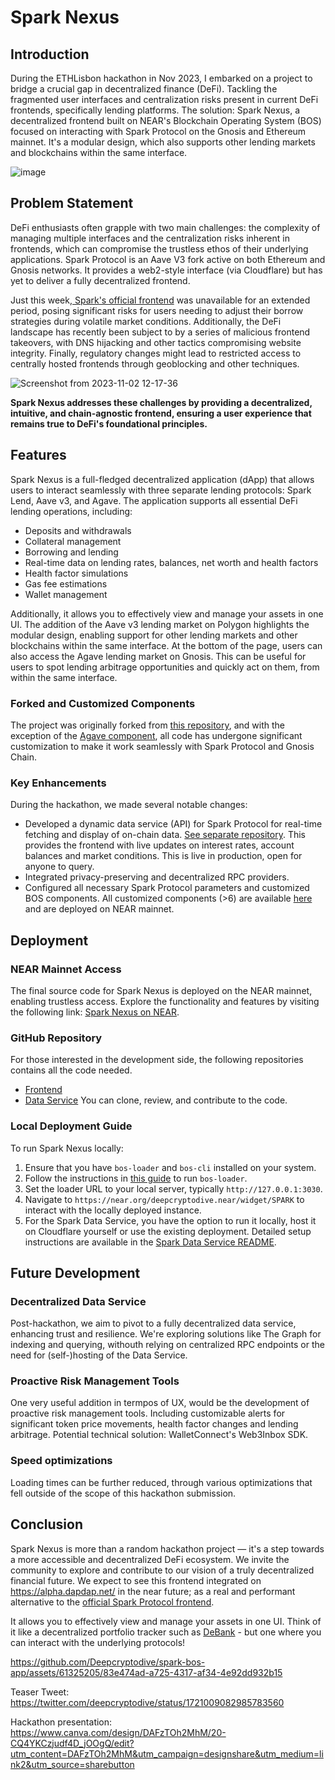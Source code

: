 # Spark Nexus

## Introduction
During the ETHLisbon hackathon in Nov 2023, I embarked on a project to bridge a crucial gap in decentralized finance (DeFi). Tackling the fragmented user interfaces and centralization risks present in current DeFi frontends, specifically lending platforms. The solution: Spark Nexus, a decentralized frontend built on NEAR's Blockchain Operating System (BOS) focused on interacting with Spark Protocol on the Gnosis and Ethereum mainnet. It's a modular design, which also supports other lending markets and blockchains within the same interface.

![image](https://github.com/Deepcryptodive/spark-bos-app/assets/61325205/898b1f71-1bb4-47a5-af2b-c1c565a7b012)


## Problem Statement
DeFi enthusiasts often grapple with two main challenges: the complexity of managing multiple interfaces and the centralization risks inherent in frontends, which can compromise the trustless ethos of their underlying applications. Spark Protocol is an Aave V3 fork active on both Ethereum and Gnosis networks. It provides a web2-style interface (via Cloudflare) but has yet to deliver a fully decentralized frontend.

Just this week,[ Spark's official frontend](https://app.spark.fi/) was unavailable for an extended period, posing significant risks for users needing to adjust their borrow strategies during volatile market conditions. Additionally, the DeFi landscape has recently been subject to by a series of malicious frontend takeovers, with DNS hijacking and other tactics compromising website integrity. Finally, regulatory changes might lead to restricted access to centrally hosted frontends through geoblocking and other techniques.

![Screenshot from 2023-11-02 12-17-36](https://github.com/Deepcryptodive/spark-bos-app/assets/61325205/c3b71c26-02ca-426a-8d6e-5d5ea436869a)

**Spark Nexus addresses these challenges by providing a decentralized, intuitive, and chain-agnostic frontend, ensuring a user experience that remains true to DeFi's foundational principles.**




## Features
Spark Nexus is a full-fledged decentralized application (dApp) that allows users to interact seamlessly with three separate lending protocols: Spark Lend, Aave v3, and Agave. The application supports all essential DeFi lending operations, including:
- Deposits and withdrawals
- Collateral management
- Borrowing and lending
- Real-time data on lending rates, balances, net worth and health factors
- Health factor simulations
- Gas fee estimations
- Wallet management

Additionally, it allows you to effectively view and manage your assets in one UI.
The addition of the Aave v3 lending market on Polygon highlights the modular design, enabling support for other lending markets and other blockchains within the same interface. At the bottom of the page, users can also access the Agave lending market on Gnosis. This can be useful for users to spot lending arbitrage opportunities and quickly act on them, from within the same interface. 

### Forked and Customized Components
The project was originally forked from [this repository](https://near.org/near/widget/ComponentDetailsPage?src=bluebiu.near/widget/ZKEVM.AAVE), and with the exception of the [Agave component](https://near.org/near/widget/ComponentDetailsPage?src=bluebiu.near/widget/Gnosis.Lending), all code has undergone significant customization to make it work seamlessly with Spark Protocol and Gnosis Chain.


### Key Enhancements
During the hackathon, we made several notable changes:
- Developed a dynamic data service (API) for Spark Protocol for real-time fetching and display of on-chain data. [See separate repository](https://github.com/Deepcryptodive/spark-data-service). This provides the frontend with live updates on interest rates, account balances and market conditions. This is live in production, open for anyone to query.
- Integrated privacy-preserving and decentralized RPC providers.
- Configured all necessary Spark Protocol parameters and customized BOS components. All customized components (>6) are available [here](https://near.org/near/widget/ProfilePage?accountId=deepcryptodive.near&tab=apps) and are deployed on NEAR mainnet.



## Deployment
### NEAR Mainnet Access
The final source code for Spark Nexus is deployed on the NEAR mainnet, enabling trustless access. Explore the functionality and features by visiting the following link: [Spark Nexus on NEAR](https://near.org/deepcryptodive.near/widget/SPARK).

### GitHub Repository
For those interested in the development side, the following repositories contains all the code needed. 
* [Frontend](https://github.com/Deepcryptodive/spark-nexus) 
* [Data Service]([url](https://github.com/Deepcryptodive/spark-data-service/))
You can clone, review, and contribute to the code.

### Local Deployment Guide
To run Spark Nexus locally:
1. Ensure that you have `bos-loader` and `bos-cli` installed on your system.
2. Follow the instructions in [this guide](https://docs.near.org/bos/dev/bos-loader) to run `bos-loader`.
3. Set the loader URL to your local server, typically `http://127.0.0.1:3030`.
4. Navigate to `https://near.org/deepcryptodive.near/widget/SPARK` to interact with the locally deployed instance.
5. For the Spark Data Service, you have the option to run it locally, host it on Cloudflare yourself or use the existing deployment. Detailed setup instructions are available in the [Spark Data Service README](https://github.com/Deepcryptodive/spark-data-service/blob/main/README.md).



## Future Development
### Decentralized Data Service
Post-hackathon, we aim to pivot to a fully decentralized data service, enhancing trust and resilience. We're exploring solutions like The Graph for indexing and querying, withouth relying on centralized RPC endpoints or the need for (self-)hosting of the Data Service.

### Proactive Risk Management Tools
One very useful addition in termpos of UX, would be the development of proactive risk management tools. Including customizable alerts for significant token price movements, health factor changes and lending arbitrage. Potential technical solution: WalletConnect's Web3Inbox SDK.

### Speed optimizations
Loading times can be further reduced, through various optimizations that fell outside of the scope of this hackathon submission.

## Conclusion
Spark Nexus is more than a random hackathon project — it's a step towards a more accessible and decentralized DeFi ecosystem. We invite the community to explore and contribute to our vision of a truly decentralized financial future.  We expect to see this frontend integrated on https://alpha.dapdap.net/ in the near future; as a real and performant alternative to the [official Spark Protocol frontend](https://spark.fi/).

It allows you to effectively view and manage your assets in one UI. Think of it like a decentralized portfolio tracker such as [DeBank](https://debank.com/) - but one where you can interact with the underlying protocols!



https://github.com/Deepcryptodive/spark-bos-app/assets/61325205/83e474ad-a725-4317-af34-4e92dd932b15


Teaser Tweet: https://twitter.com/deepcryptodive/status/1721009082985783560 

Hackathon presentation: https://www.canva.com/design/DAFzTOh2MhM/20-CQ4YKCzjudf4D_jOOgQ/edit?utm_content=DAFzTOh2MhM&utm_campaign=designshare&utm_medium=link2&utm_source=sharebutton
